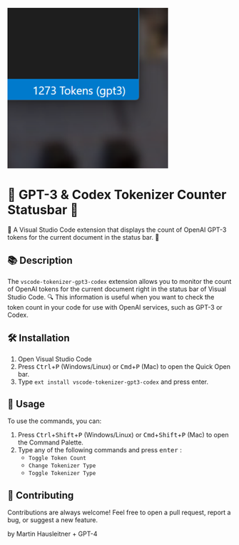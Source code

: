 ![GPT-3 Token Counter Statusbar](images/icon.png)

# 🚀 GPT-3 & Codex Tokenizer Counter Statusbar 🎉

🌟 A Visual Studio Code extension that displays the count of
OpenAI GPT-3 tokens for the current document in the status bar.
🎯

## 📚 Description

The `vscode-tokenizer-gpt3-codex` extension allows you to monitor the count of OpenAI tokens for the current document right in the status bar of Visual Studio Code. 🔍 This information is useful when you want to check the token count in your code for use with OpenAI services, such as GPT-3 or Codex.

## 🛠️ Installation

1. Open Visual Studio Code
2. Press <kbd>Ctrl</kbd>+<kbd>P</kbd> (Windows/Linux) or <kbd>Cmd</kbd>+<kbd>P</kbd> (Mac) to open the Quick Open bar.
3. Type `ext install vscode-tokenizer-gpt3-codex` and press enter.

## 📖 Usage

To use the commands, you can:

1. Press <kbd>Ctrl</kbd>+<kbd>Shift</kbd>+<kbd>P</kbd> (Windows/Linux) or <kbd>Cmd</kbd>+<kbd>Shift</kbd>+<kbd>P</kbd> (Mac) to open the Command Palette.
2. Type any of the following commands and press <kbd>enter</kbd> :
   - `Toggle Token Count`
   - `Change Tokenizer Type`
   - `Toggle Tokenizer Type`

## 👥 Contributing

Contributions are always welcome! Feel free to open a pull request, report a bug, or suggest a new feature.

by Martin Hausleitner + GPT-4
